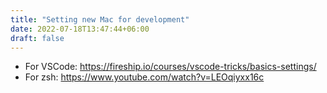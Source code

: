 ```yaml
---
title: "Setting new Mac for development"
date: 2022-07-18T13:47:44+06:00
draft: false
---
```


- For VSCode: https://fireship.io/courses/vscode-tricks/basics-settings/
- For zsh: https://www.youtube.com/watch?v=LEOqiyxx16c

